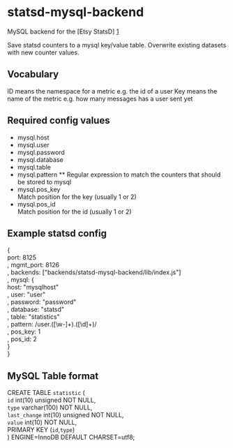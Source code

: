 statsd-mysql-backend
====================

MySQL backend for the [Etsy StatsD] [1]

Save statsd counters to a mysql key/value table.
Overwrite existing datasets with new counter values.

Vocabulary
-----------
ID means the namespace for a metric e.g. the id of a user
Key means the name of the metric e.g. how many messages has a user sent yet

Required config values
-----------------------
* mysql.host
* mysql.user
* mysql.password
* mysql.database
* mysql.table
* mysql.pattern
** Regular expression to match the counters that should be stored to mysql
* mysql.pos_key  
 Match position for the key (usually 1 or 2)
* mysql.pos_id  
 Match position for the id (usually 1 or 2)

Example statsd config
-----------------------
{  
port: 8125  
, mgmt_port: 8126  
, backends: ["backends/statsd-mysql-backend/lib/index.js"]  
, mysql: {  
 host: "mysqlhost"  
 , user: "user"  
 , password: "password"  
 , database: "statsd"  
 , table: "statistics"  
 , pattern: /user\.([\w-]+)\.([\d]+)/  
 , pos_key: 1  
 , pos_id: 2  
}  
}

MySQL Table format
----------------------
CREATE TABLE `statistic` (  
  `id` int(10) unsigned NOT NULL,  
  `type` varchar(100) NOT NULL,  
  `last_change` int(10) unsigned NOT NULL,  
  `value` int(10) NOT NULL,  
  PRIMARY KEY (`id`,`type`)  
) ENGINE=InnoDB DEFAULT CHARSET=utf8;  

[1]: https://github.com/etsy/statsd        "Etsy StatsD"
